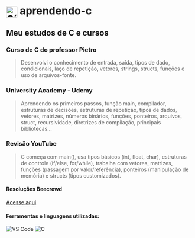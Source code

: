 <h1>
  <img src="https://cdn.jsdelivr.net/gh/devicons/devicon/icons/c/c-original.svg" alt="Símbolo C" width="30" style="vertical-align: middle;">
  aprendendo-c
</h1>

## Meu estudos de C e cursos

### Curso de C do professor Pietro
> Desenvolvi o conhecimento de entrada, saída, tipos de dado, condicionais,
laço de repetição, vetores, strings, structs, funções e uso de arquivos-fonte.

### University Academy - Udemy
> Aprendendo os primeiros passos, função main, compilador, estruturas de decisões, 
estruturas de repetição, tipos de dados, vetores, matrizes, números binários, funções, 
ponteiros, arquivos, struct, recursividade, diretrizes de compilação, principais bibliotecas...

### Revisão YouTube
> C começa com main(), usa tipos básicos (int, float, char), estruturas de controle (if/else, for/while), trabalha com vetores, matrizes, funções (passagem por valor/referência), ponteiros (manipulação de memória) e structs (tipos customizados).

#### Resoluções Beecrowd
[Acesse aqui](/beecrowd/)

#### Ferramentas e linguagens utilizadas:

<div>
  <img src="https://img.shields.io/badge/-VS%20Code-007ACC?logo=visual-studio-code&logoColor=white&style=flat" alt="VS Code">
  <img src="https://img.shields.io/badge/-C-00599C?logo=c&logoColor=white&style=flat" alt="C">
</div>

